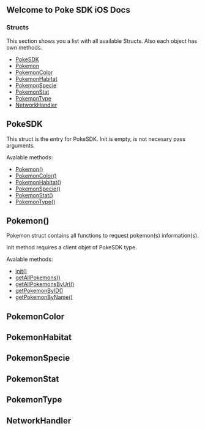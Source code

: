 ## Welcome to Poke SDK iOS Docs

### Structs

This section shows you a list with all available Structs. Also each object has own methods. 

- [PokeSDK](#pokeSDK)
- [Pokemon](#pokemon)
- [PokemonColor](#pokemonColor)
- [PokemonHabitat](#pokemonHabitat)
- [PokemonSpecie](#pokemonSpecie)
- [PokemonStat](#pokemonStat)
- [PokemonType](#pokemonType)
- [NetworkHandler](#networkHandler)

## PokeSDK

This struct is the entry for PokeSDK. Init is empty, is not necesary pass arguments.

Avalable methods: 

- [Pokemon()](#pokemon)
- [PokemonColor()](#pokemonColor)
- [PokemonHabitat()](#pokemonHabitat)
- [PokemonSpecie()](#pokemonSpecie)
- [PokemonStat()](#pokemonStat)
- [PokemonType()](#pokemonType)

## Pokemon()

Pokemon struct contains all functions to request pokemon(s) information(s).

Init method requires a client objet of PokeSDK type. 

Avalable methods: 

- [init()](docs/pokemon.md)
- [getAllPokemons()]()
- [getAllPokemonsByUrl()]()
- [getPokemonByID()]()
- [getPokemonByName()]()


## PokemonColor

## PokemonHabitat

## PokemonSpecie

## PokemonStat

## PokemonType

## NetworkHandler

